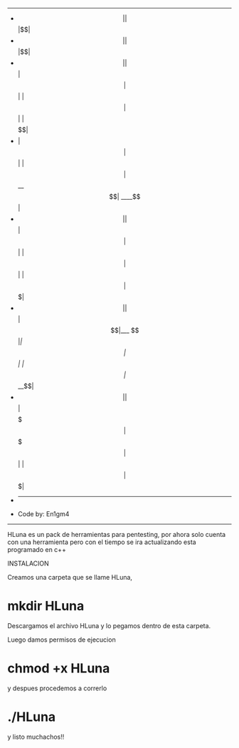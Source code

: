 

***
*    $$|  |$$ |$$| 
*    $$|  |$$ |$$|                                  
*    $$|  |$$ |$$|     $$| |$$  |$$$$$$|  |$$$$$$|  
*    $$$$$$$$ |$$|     $$| |$$ |$$ __ $$|  ____$$|  
*    $$|  |$$ |$$|     $$| |$$ |$$|  |$$| $$$$$$$|  
*    $$|  |$$ |$$|___  $$|_|$$ |$$|  |$$| $$___$$|  
*    $$|  |$$ |$$$$$$$| $$$$$  |$$|  |$$| $$$$$$$| 
*    ---------------------------------------------- 
* Code by: En1gm4
***

HLuna es un pack de herramientas para pentesting, por ahora solo cuenta con una herramienta pero con el tiempo se ira actualizando esta programado en c++


INSTALACION

Creamos una carpeta que se llame HLuna,

# mkdir HLuna

 Descargamos el archivo HLuna y lo pegamos dentro de esta carpeta.


Luego damos permisos de ejecucion

# chmod +x HLuna


y despues procedemos a correrlo

# ./HLuna


y listo muchachos!!
